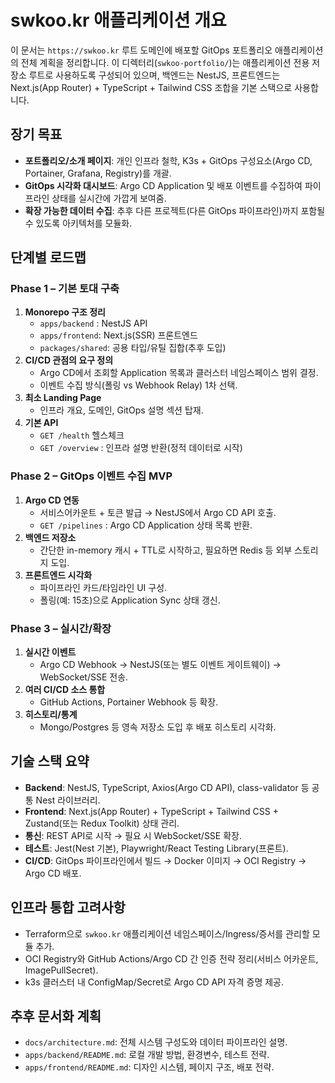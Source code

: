 # swkoo.kr 애플리케이션 개요

이 문서는 `https://swkoo.kr` 루트 도메인에 배포할 GitOps 포트폴리오 애플리케이션의 전체 계획을 정리합니다. 이 디렉터리(`swkoo-portfolio/`)는 애플리케이션 전용 저장소 루트로 사용하도록 구성되어 있으며, 백엔드는 NestJS, 프론트엔드는 Next.js(App Router) + TypeScript + Tailwind CSS 조합을 기본 스택으로 사용합니다.

## 장기 목표
- **포트폴리오/소개 페이지**: 개인 인프라 철학, K3s + GitOps 구성요소(Argo CD, Portainer, Grafana, Registry)를 개괄.
- **GitOps 시각화 대시보드**: Argo CD Application 및 배포 이벤트를 수집하여 파이프라인 상태를 실시간에 가깝게 보여줌.
- **확장 가능한 데이터 수집**: 추후 다른 프로젝트(다른 GitOps 파이프라인)까지 포함될 수 있도록 아키텍처를 모듈화.

## 단계별 로드맵

### Phase 1 – 기본 토대 구축
1. **Monorepo 구조 정리**
   - `apps/backend` : NestJS API
   - `apps/frontend`: Next.js(SSR) 프론트엔드
   - `packages/shared`: 공용 타입/유틸 집합(추후 도입)
2. **CI/CD 관점의 요구 정의**
   - Argo CD에서 조회할 Application 목록과 클러스터 네임스페이스 범위 결정.
   - 이벤트 수집 방식(폴링 vs Webhook Relay) 1차 선택.
3. **최소 Landing Page**
   - 인프라 개요, 도메인, GitOps 설명 섹션 탑재.
4. **기본 API**
   - `GET /health` 헬스체크
   - `GET /overview` : 인프라 설명 반환(정적 데이터로 시작)

### Phase 2 – GitOps 이벤트 수집 MVP
1. **Argo CD 연동**
   - 서비스어카운트 + 토큰 발급 → NestJS에서 Argo CD API 호출.
   - `GET /pipelines` : Argo CD Application 상태 목록 반환.
2. **백엔드 저장소**
   - 간단한 in-memory 캐시 + TTL로 시작하고, 필요하면 Redis 등 외부 스토리지 도입.
3. **프론트엔드 시각화**
   - 파이프라인 카드/타임라인 UI 구성.
   - 폴링(예: 15초)으로 Application Sync 상태 갱신.

### Phase 3 – 실시간/확장
1. **실시간 이벤트**
   - Argo CD Webhook → NestJS(또는 별도 이벤트 게이트웨이) → WebSocket/SSE 전송.
2. **여러 CI/CD 소스 통합**
   - GitHub Actions, Portainer Webhook 등 확장.
3. **히스토리/통계**
   - Mongo/Postgres 등 영속 저장소 도입 후 배포 히스토리 시각화.

## 기술 스택 요약
- **Backend**: NestJS, TypeScript, Axios(Argo CD API), class-validator 등 공통 Nest 라이브러리.
- **Frontend**: Next.js(App Router) + TypeScript + Tailwind CSS + Zustand(또는 Redux Toolkit) 상태 관리.
- **통신**: REST API로 시작 → 필요 시 WebSocket/SSE 확장.
- **테스트**: Jest(Nest 기본), Playwright/React Testing Library(프론트).
- **CI/CD**: GitOps 파이프라인에서 빌드 → Docker 이미지 → OCI Registry → Argo CD 배포.

## 인프라 통합 고려사항
- Terraform으로 `swkoo.kr` 애플리케이션 네임스페이스/Ingress/증서를 관리할 모듈 추가.
- OCI Registry와 GitHub Actions/Argo CD 간 인증 전략 정리(서비스 어카운트, ImagePullSecret).
- k3s 클러스터 내 ConfigMap/Secret로 Argo CD API 자격 증명 제공.

## 추후 문서화 계획
- `docs/architecture.md`: 전체 시스템 구성도와 데이터 파이프라인 설명.
- `apps/backend/README.md`: 로컬 개발 방법, 환경변수, 테스트 전략.
- `apps/frontend/README.md`: 디자인 시스템, 페이지 구조, 배포 전략.
